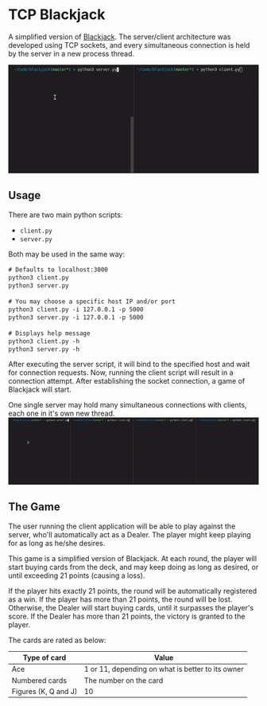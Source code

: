 # TCP Blackjack

A simplified version of [Blackjack](https://en.wikipedia.org/wiki/Blackjack). The server/client architecture was developed using TCP sockets, and every simultaneous connection is held by the server in a new process thread.

![Game Demonstration](docs/gifs/game_demonstration.gif)

## Usage

There are two main python scripts:

- `client.py`
- `server.py`

Both may be used in the same way:

```shell
# Defaults to localhost:3000
python3 client.py
python3 server.py

# You may choose a specific host IP and/or port
python3 client.py -i 127.0.0.1 -p 5000
python3 server.py -i 127.0.0.1 -p 5000

# Displays help message
python3 client.py -h
python3 server.py -h
```

After executing the server script, it will bind to the specified host and wait for connection requests. Now, running
the client script will result in a connection attempt. After establishing the socket connection, a game of Blackjack
will start.

One single server may hold many simultaneous connections with clients, each one in it's own new thread.
![Multiple connections](docs/gifs/multiple_connections.gif)

## The Game

The user running the client application will be able to play against the server, who'll automatically act as a Dealer.
The player might keep playing for as long as he/she desires.

This game is a simplified version of Blackjack. At each round, the player will start buying cards from the deck, and
may keep doing as long as desired, or until exceeding 21 points (causing a loss).

If the player hits exactly 21 points, the round will be automatically registered as a win. If the player has more than 21 points, the round will be lost. Otherwise, the Dealer will start buying cards, until it surpasses the player's score. If the Dealer has more than 21 points, the victory is granted to the player.

The cards are rated as below:

| Type of card         | Value                                             |
| -------------------- | ------------------------------------------------- |
| Ace                  | 1 or 11, depending on what is better to its owner |
| Numbered cards       | The number on the card                            |
| Figures (K, Q and J) | 10                                                |
